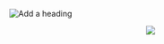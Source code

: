 
![Add a heading](https://github.com/user-attachments/assets/d809bb3b-50af-4c1c-84d3-c1b92ab0b0fa)



<p align="center">
  <img src="https://discord-readme-badge.vercel.app/api?id=1031196479337013338" align='center' />
</p>
